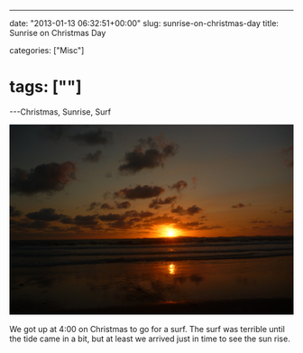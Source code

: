 ---

date: "2013-01-13 06:32:51+00:00"
slug: sunrise-on-christmas-day
title: Sunrise on Christmas Day


categories: ["Misc"]
# tags: [""]
---Christmas, Sunrise, Surf

![Sunrise on Christmas Day](p1110129-resized.jpg)

We got up at 4:00 on Christmas to go for a surf. The surf was terrible until the tide came in a bit, but at least we arrived just in time to see the sun rise.

